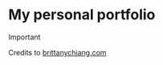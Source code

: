 # My personal portfolio
> [!IMPORTANT]
> Credits to [brittanychiang.com](https://brittanychiang.com/)
